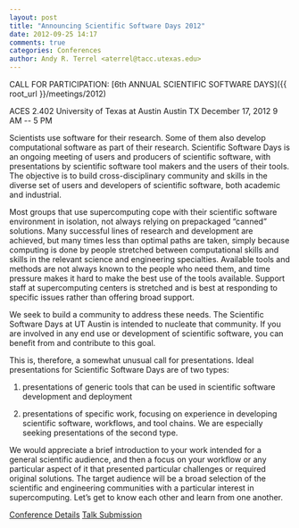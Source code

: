 ```yaml
---
layout: post
title: "Announcing Scientific Software Days 2012"
date: 2012-09-25 14:17
comments: true
categories: Conferences
author: Andy R. Terrel <aterrel@tacc.utexas.edu>
---
```


CALL FOR PARTICIPATION: [6th ANNUAL SCIENTIFIC SOFTWARE DAYS]({{ root_url }}/meetings/2012)

ACES 2.402
University of Texas at Austin
Austin TX
December 17, 2012
9 AM -- 5 PM

Scientists use software for their research. Some of them also develop
computational software as part of their research. Scientific Software
Days is an ongoing meeting of users and producers of scientific
software, with presentations by scientific software tool makers and
the users of their tools. The objective is to build cross-disciplinary
community and skills in the diverse set of users and developers of
scientific software, both academic and industrial.

Most groups that use supercomputing cope with their scientific
software environment in isolation, not always
relying on prepackaged “canned” solutions. Many successful lines of
research and development are achieved, but many times less than
optimal paths are taken, simply because computing is done by people
stretched between computational skills and skills in the relevant
science and engineering specialties. Available tools and methods are
not always known to the people who need them, and time pressure makes
it hard to make the best use of the tools available. Support staff at
supercomputing centers is stretched and is best at responding to
specific issues rather than offering broad support.

We seek to build a community to address these needs. The Scientific
Software Days at UT Austin is intended to nucleate that community. If
you are involved in any end use or development of scientific software,
you can benefit from and contribute to this goal.

This is, therefore, a somewhat unusual call for presentations. Ideal
presentations for Scientific Software Days are of two types:

1. presentations of generic tools that can be used in scientific
software development and deployment

2. presentations of specific work, focusing on experience in
developing scientific software, workflows, and tool chains. We are
especially seeking presentations of the second type.

We would appreciate a brief introduction to your work intended for a
general scientific audience, and then a focus on your workflow or any
particular aspect of it that presented particular challenges or
required original solutions. The target audience will be a broad
selection of the scientific and engineering communities with a
particular interest in supercomputing. Let’s get to know each other
and learn from one another.

[Conference Details]({{root_url}}/meetings/2012)
[Talk Submission](https://docs.google.com/spreadsheet/viewform?formkey=dHVQWmYtb2ZCeGdyckNVSThKenpPRVE6MQ)

